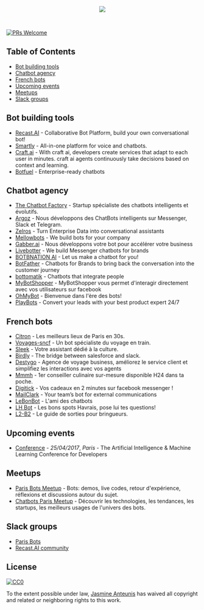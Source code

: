 <p align="center">
  <img src="bots.png" />
</p>
<br>

[![PRs Welcome](https://img.shields.io/badge/PRs-welcome-brightgreen.svg?style=flat-square)](http://makeapullrequest.com)

Table of Contents
-----------------

- [Bot building tools](#bot-building-tools)
- [Chatbot agency](#chatbot-agency)
- [French bots](#french-bots)
- [Upcoming events](#upcoming-events)
- [Meetups](#meetups)
- [Slack groups](#slack-groups)

## Bot building tools
* [Recast.AI](https://recast.ai?ref=github-bots) - Collaborative Bot Platform, build your own conversational bot!
* [Smartly](http://smartly.ai/) - All-in-one platform for voice and chatbots.
* [Craft.ai](http://www.craft.ai/) - With craft ai, developers create services that adapt to each user in minutes. craft ai agents continuously take decisions based on context and learning.
* [Botfuel](http://botfuel.io/) - Enterprise-ready chatbots

## Chatbot agency
* [The Chatbot Factory](http://www.thechatbotfactory.com/) - Startup spécialiste des chatbots intelligents et évolutifs.
* [Argoz](http://www.argoz.io/) - Nous développons des ChatBots intelligents sur Messenger, Slack et Telegram.
* [Zelros](http://www.zelros.com/) - Turn Enterprise Data into conversational assistants
* [Mellowbots](http://mellowbots.com/) - We build bots for your company
* [Gabber.ai](http://gabber.ai/) - Nous développons votre bot pour accélérer votre business
* [Livebotter](http://www.livebotter.com/) - We build Messenger chatbots for brands
* [BOTBNATION AI](http://botnation.ai/) - Let us make a chatbot for you!
* [BotFather](http://www.botfather.ai/) - Chatbots for Brands to bring back the conversation into the customer journey
* [bottomatik](http://bottomatik.com) - Chatbots that integrate people
* [MyBotShopper](https://www.mybotshopper.com/) - MyBotShopper vous permet d'interagir directement avec vos utilisateurs sur facebook
* [OhMyBot](http://www.ohmybot.io/) - Bienvenue dans l'ère des bots!
* [PlayBots](http://playbots.io/) - Convert your leads with your best product expert 24/7

## French bots
* [Citron](http://m.me/meetcitron) - Les meilleurs lieux de Paris en 30s.
* [Voyages-sncf](https://www.facebook.com/VbotMessenger/) - Un bot spécialiste du voyage en train.
* [Sleek](https://www.messenger.com/t/184343611989882) - Votre assistant dédié à la culture.
* [Birdly](https://www.getbirdly.com/) - The bridge between salesforce and slack.
* [Destygo](http://www.destygo.com/) - Agence de voyage business, améliorez le service client et simplifiez les interactions avec vos agents
* [Mmmh](http://www.mmmh.fr/) - 1er conseiller culinaire sur-mesure disponible H24 dans ta poche.
* [Digitick](https://www.messenger.com/t/digitick.bot/) - Vos cadeaux en 2 minutes sur facebook messenger !
* [MailClark](https://mailclark.ai/) - Your team’s bot for external communications
* [LeBonBot](http://lebonbot.com/) - L'ami des chatbots
* [LH Bot](https://www.facebook.com/LH-bot-1103637866423479) - Les bons spots Havrais, pose lui tes questions!
* [L2-B2](http://m.me/hellolabringue) - Le guide de sorties pour bringueurs.

## Upcoming events
* [Conference](http://www.dotai.io/) - *25/04/2017*, _Paris_ - The Artificial Intelligence & Machine Learning Conference for Developers

## Meetups
* [Paris Bots Meetup](http://www.meetup.com/fr-FR/Paris-Bots-Meetup/) - Bots: demos, live codes, retour d'expérience, réflexions et discussions autour du sujet.
* [Chatbots Paris Meetup](http://www.meetup.com/fr-FR/Chatbots-Paris/) - Découvrir les technologies, les tendances, les startups, les meilleurs usages de l'univers des bots.

## Slack groups
* [Paris Bots](https://parisbots.herokuapp.com/)
* [Recast.AI community](https://slack.recast.ai/)

## License

[![CC0](http://mirrors.creativecommons.org/presskit/buttons/88x31/svg/cc-zero.svg)](https://creativecommons.org/publicdomain/zero/1.0/)

To the extent possible under law, [Jasmine Anteunis](http://jasmine.anteunis.name) has waived all copyright and related or neighboring rights to this work.
